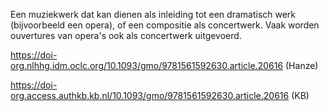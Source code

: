 Een muziekwerk dat kan dienen als inleiding tot een dramatisch werk (bijvoorbeeld een opera), of een compositie als concertwerk. Vaak worden ouvertures van opera's ook als concertwerk uitgevoerd.

https://doi-org.nlhhg.idm.oclc.org/10.1093/gmo/9781561592630.article.20616 (Hanze)

https://doi-org.access.authkb.kb.nl/10.1093/gmo/9781561592630.article.20616 (KB)
